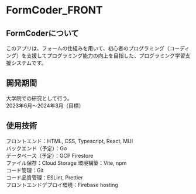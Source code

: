 # FormCoder_FRONT
## FormCoderについて
このアプリは、フォームの仕組みを用いて、初心者のプログラミング（コーディング）を支援してプログラミング能力の向上を目指した、プログラミング学習支援システムです。  
## 開発期間
大学院での研究として行う。  
2023年6月〜2024年3月（目標）
## 使用技術
フロントエンド：HTML, CSS, Typescript, React, MUI  
バックエンド（予定）：Go  
データベース（予定）：GCP Firestore  
ファイル保存：Cloud Storage
環境構築：Vite, npm  
コード管理：Git  
コード品質管理：ESLint, Prettier  
フロントエンドデプロイ環境：Firebase hosting  
